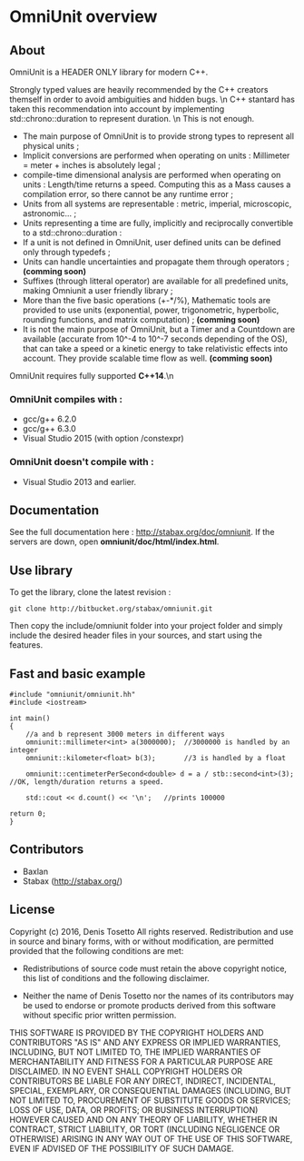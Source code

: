 # OmniUnit overview #

## About ##

OmniUnit is a HEADER ONLY library for modern C++.

Strongly typed values are heavily recommended by the C++ creators themself in order to avoid ambiguities and hidden bugs. \n
C++ stantard has taken this recommendation into account by implementing std::chrono::duration to represent duration. \n
This is not enough.

* The main purpose of OmniUnit is to provide strong types to represent all physical units ;
* Implicit conversions are performed when operating on units : Millimeter = meter + inches is absolutely legal ;
* compile-time dimensional analysis are performed when operating on units : Length/time returns a speed. Computing this as a Mass causes a compilation error, so there cannot be any runtime error ;
* Units from all systems are representable : metric, imperial, microscopic, astronomic... ;
* Units representing a time are fully, implicitly and reciprocally convertible to a std::chrono::duration :
* If a unit is not defined in OmniUnit, user defined units can be defined only through typedefs ;
* Units can handle uncertainties and propagate them through operators ; **(comming soon)**
* Suffixes (through litteral operator) are available for all predefined units, making Omniunit a user friendly library ;
* More than the five basic operations (+-*/%), Mathematic tools are provided to use units (exponential, power, trigonometric, hyperbolic, rounding functions, and matrix computation) ; **(comming soon)**
* It is not the main purpose of OmniUnit, but a Timer and a Countdown are available (accurate from 10^-4 to 10^-7 seconds depending of the OS), that can take a speed or a kinetic energy to take relativistic effects into account. They provide scalable time flow as well. **(comming soon)**

OmniUnit requires fully supported **C++14**.\n


### OmniUnit compiles with : ###
- gcc/g++ 6.2.0
- gcc/g++ 6.3.0
- Visual Studio 2015 (with option /constexpr)

### OmniUnit doesn't compile with : ###
- Visual Studio 2013 and earlier.

## Documentation ##

See the full documentation here : http://stabax.org/doc/omniunit.
If the servers are down, open __omniunit/doc/html/index.html__.


## Use library ##

To get the library, clone the latest revision :

    git clone http://bitbucket.org/stabax/omniunit.git

Then copy the include/omniunit folder into your project folder and simply include the desired header files in your sources, and start using the features.


## Fast and basic example ##

    #include "omniunit/omniunit.hh"
    #include <iostream>

    int main()
    {
        //a and b represent 3000 meters in different ways
        omniunit::millimeter<int> a(3000000);  //3000000 is handled by an integer
        omniunit::kilometer<float> b(3);       //3 is handled by a float

        omniunit::centimeterPerSecond<double> d = a / stb::second<int>(3); //OK, length/duration returns a speed.

        std::cout << d.count() << '\n';   //prints 100000

    return 0;
    }

## Contributors ##

* Baxlan
* Stabax (http://stabax.org/)


## License ##

Copyright (c) 2016, Denis Tosetto All rights reserved. Redistribution and use in source and binary forms, with or without modification, are permitted provided that the following conditions are met:

* Redistributions of source code must retain the above copyright notice, this list of conditions and the following disclaimer.

* Neither the name of Denis Tosetto nor the names of its contributors may be used to endorse or promote products derived from this software without specific prior written permission.

THIS SOFTWARE IS PROVIDED BY THE COPYRIGHT HOLDERS AND CONTRIBUTORS "AS IS" AND ANY EXPRESS OR IMPLIED WARRANTIES, INCLUDING, BUT NOT LIMITED TO, THE IMPLIED WARRANTIES OF MERCHANTABILITY AND FITNESS FOR A PARTICULAR PURPOSE ARE DISCLAIMED. IN NO EVENT SHALL COPYRIGHT HOLDERS OR CONTRIBUTORS BE LIABLE FOR ANY DIRECT, INDIRECT, INCIDENTAL, SPECIAL, EXEMPLARY, OR CONSEQUENTIAL DAMAGES (INCLUDING, BUT NOT LIMITED TO, PROCUREMENT OF SUBSTITUTE GOODS OR SERVICES; LOSS OF USE, DATA, OR PROFITS; OR BUSINESS INTERRUPTION) HOWEVER CAUSED AND ON ANY THEORY OF LIABILITY, WHETHER IN CONTRACT, STRICT LIABILITY, OR TORT (INCLUDING NEGLIGENCE OR OTHERWISE) ARISING IN ANY WAY OUT OF THE USE OF THIS SOFTWARE, EVEN IF ADVISED OF THE POSSIBILITY OF SUCH DAMAGE.
